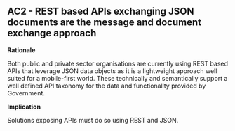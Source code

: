 ## AC2 - REST based APIs exchanging JSON documents are the message and document exchange approach

**Rationale**

Both public and private sector organisations are currently using REST based APIs that leverage JSON data objects as it is a lightweight approach well suited for a mobile-first world. These technically and semantically support a well defined API taxonomy for the data and functionality provided by Government.

**Implication**

Solutions exposing APIs must do so using REST and JSON.
